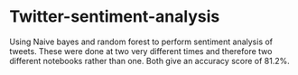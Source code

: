 # Twitter-sentiment-analysis
Using Naive bayes and random forest to perform sentiment analysis of tweets. 
These were done at two very different times and therefore two different notebooks rather than one. Both give an accuracy score of 81.2%.
